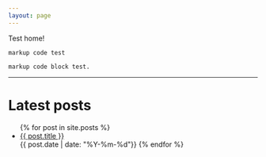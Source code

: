 ```yaml
---
layout: page
---
```


Test home!

`markup code test`

```
markup code block test.
```
---
# Latest posts
<ul>
  {% for post in site.posts %}
    <li>
      <a href="{{ post.url }}">{{ post.title }}</a>
    </li>
    {{ post.date | date: "%Y-%m-%d"}}
  {% endfor %}
</ul>
